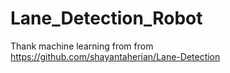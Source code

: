 ﻿# Lane_Detection_Robot
 
 
 Thank machine learning from from
https://github.com/shayantaherian/Lane-Detection

